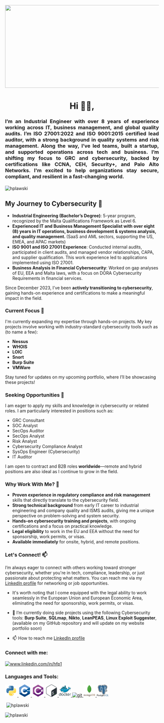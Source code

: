 <div id="header" align="center">
<img src="https://c.tenor.com/wIa91mot0tAAAAAd/pixel-city-chill.gif" width="1000" height="270"/>
</div>
<h1 align="center">Hi 🙋‍♀️,</h1>
<h3 align="justify">I’m an Industrial Engineer with over 8 years of experience working across IT, business management, and global quality audits. I’m ISO 27001:2022 and ISO 9001:2015 certified lead auditor, with a strong background in quality systems and risk management. Along the way, I’ve led teams, built a startup, and supported operations across tech and business. I’m shifting my focus to GRC and cybersecurity, backed by certifications like CCNA, CEH, Security+, and Palo Alto Networks. I'm excited to help organizations stay secure, compliant, and resilient in a fast-changing world.</h3>

<h4
<img align="center" src="https://cdn.dribbble.com/users/4055494/screenshots/15215756/media/d2b66c4ca0192aa26d103448b3d1518b.gif" width="250" height="200" />
</h4>

<p align="left"> <img src="https://komarev.com/ghpvc/?username=hplawski&label=Profile%20views&color=0e75b6&style=flat" alt="hplawski" /> </p>

<h2>My Journey to Cybersecurity 🌱</h2>

<ul>
    <li><strong>Industrial Engineering (Bachelor’s Degree)</strong>: 5-year program, recognized by the Malta Qualifications Framework as Level 6.</li>
    <li><strong>Experienced IT and Business Management Specialist with over eight (8) years in IT operations, business development & systems analysis, and quality management. </strong> (SaaS and AML sectors, supporting the US, EMEA, and APAC markets)</li>
    <li><strong>ISO 9001 and ISO 27001 Experience</strong>: Conducted internal audits, participated in client audits, and managed vendor relationships, CAPA, and supplier qualification. This work experience led to applications implemented using ISO 27001.</li>
    <li><strong>Business Analysis in Financial Cybersecurity</strong>: Worked on gap analyses of EU, EEA and Malta laws, with a focus on DORA Cybersecurity Requirements in financial services.</li>
</ul>

<p>Since December 2023, I’ve been <strong>actively transitioning to cybersecurity</strong>, gaining hands-on experience and certifications to make a meaningful impact in the field.</p>

<h3>Current Focus 🔐</h3>
<p>I'm currently expanding my expertise through hands-on projects. My key projects involve working with industry-standard cybersecurity tools such as (to name a few):</p>

<ul>
    <li><strong>Nessus</strong></li>
    <li><strong>WHOIS</strong></li>
    <li><strong>LOIC</strong></li>
    <li><strong>Snort</strong></li>
    <li><strong>Burp Suite</strong></li>
    <li><strong>VMWare</strong></li>
</ul>

<p>Stay tuned for updates on my upcoming portfolio, where I’ll be showcasing these projects!</p>

<h3>Seeking Opportunities 🚀</h3>
<p>I am eager to apply my skills and knowledge in cybersecurity or related roles. I am particularly interested in positions such as:</p>

<ul>
    <li>GRC Consultant</li>
    <li>SOC Analyst</li>
    <li>SecOps Auditor</li>
    <li>SecOps Analyst</li>
    <li>Risk Analyst</li>
    <li>Cybersecurity Compliance Analyst</li>
    <li>SysOps Engineer (Cybersecurity)</li>
    <li>IT Auditor</li>
</ul>

<p>I am open to contract and B2B roles <strong>worldwide</strong>—remote and hybrid positions are also ideal as I continue to grow in the field.</p>

<h3>Why Work With Me? 🤝</h3>
<ul>
    <li><strong>Proven experience in regulatory compliance and risk management</strong> skills that directly translate to the cybersecurity field.</li>
    <li><strong>Strong technical background</strong> from early IT career to industrial engineering and company quality and ISMS audits, giving me a unique perspective on problem-solving and system security.</li>
    <li><strong>Hands-on cybersecurity training and projects</strong>, with ongoing certifications and a focus on practical knowledge.</li>
    <li><strong>Legal eligibility</strong> to work in the EU and EEA without the need for sponsorship, work permits, or visas.</li>
    <li><strong>Available immediately</strong> for onsite, hybrid, and remote positions.</li>
</ul>

<h3>Let's Connect! 📫</h3>
<p>I’m always eager to connect with others working toward stronger cybersecurity, whether you're in tech, compliance, leadership, or just passionate about protecting what matters. You can reach me via my <a href="https://www.linkedin.com/in/hannahfontanozaplawski-cybersecurity-soc-itauditor-consultant-leadauditor-europeanunion-eu-eea/" target="_blank">LinkedIn profile</a> for networking or job opportunities.</p>


- It's worth noting that I come equipped with the legal ability to work seamlessly in the European Union and European Economic Area, eliminating the need for sponsorship, work permits, or visas. 

- 🌱 I’m currently doing side projects using the following Cybersecurity tools: **Burp Suite**, **SQLmap**, **Nikto**, **LeanPEAS**, **Linux Exploit Suggester**, (available on my GitHub repository and will update on my website portfolio soon)

- 📫 How to reach me <a href="https://www.linkedin.com/in/hannahfontanozaplawski-cybersecurity-soc-itauditor-consultant-leadauditor-europeanunion-eu-eea/" target="_blank">LinkedIn profile</a>

<h3 align="left">Connect with me:</h3>
<p align="left">
<a href="https://www.linkedin.com/in/01pfh/" target="blank"><img align="center" src="https://raw.githubusercontent.com/rahuldkjain/github-profile-readme-generator/master/src/images/icons/Social/linked-in-alt.svg" alt="www.linkedin.com/in/hfp1" height="30" width="40" /></a>
</p>

<h3 align="left">Languages and Tools:</h3>
<p align="left">
  <!-- Removed C logo -->
  <!-- <a href="https://www.cprogramming.com/" target="_blank" rel="noreferrer">
    <img src="https://raw.githubusercontent.com/devicons/devicon/master/icons/c/c-original.svg" alt="c" width="40" height="40"/>
  </a> -->

  <!-- Removed C++ logo -->
  <!-- <a href="https://www.w3schools.com/cpp/" target="_blank" rel="noreferrer">
    <img src="https://raw.githubusercontent.com/devicons/devicon/master/icons/cplusplus/cplusplus-original.svg" alt="cplusplus" width="40" height="40"/>
  </a> -->

<!-- Added C# logo -->
  <a href="https://docs.microsoft.com/en-us/dotnet/csharp/" target="_blank" rel="noreferrer">
    <img src="https://raw.githubusercontent.com/devicons/devicon/master/icons/python/python-original.svg" alt="python" width="40" height="40"/>
  </a>

  <a href="https://docs.microsoft.com/en-us/dotnet/cplusplus/" target="_blank" rel="noreferrer">
    <img src="https://raw.githubusercontent.com/devicons/devicon/master/icons/cplusplus/cplusplus-original.svg" alt="csharp" width="40" height="40"/>
  </a>
  
  <!-- Added C# logo -->
  <a href="https://docs.microsoft.com/en-us/dotnet/csharp/" target="_blank" rel="noreferrer">
    <img src="https://raw.githubusercontent.com/devicons/devicon/master/icons/csharp/csharp-original.svg" alt="csharp" width="40" height="40"/>
  </a>
  
   <a href="https://docs.microsoft.com/en-us/dotnet/bash/" target="_blank" rel="noreferrer">
    <img src="https://raw.githubusercontent.com/devicons/devicon/master/icons/bash/bash-original.svg" alt="bash" width="40" height="40"/>
  </a>
  
  <!-- Rest of the logos -->
  <a href="https://www.docker.com/" target="_blank" rel="noreferrer">
    <img src="https://raw.githubusercontent.com/devicons/devicon/master/icons/docker/docker-original-wordmark.svg" alt="docker" width="40" height="40"/>
  </a>

  <a href="https://git-scm.com/" target="_blank" rel="noreferrer">
    <img src="https://www.vectorlogo.zone/logos/git-scm/git-scm-icon.svg" alt="git" width="40" height="40"/>
  </a>

  <a href="https://www.mongodb.com/" target="_blank" rel="noreferrer">
    <img src="https://raw.githubusercontent.com/devicons/devicon/master/icons/mongodb/mongodb-original-wordmark.svg" alt="mongodb" width="40" height="40"/>
  </a>

  <!-- Removed MySQL logo -->
  <!-- <a href="https://www.mysql.com/" target="_blank" rel="noreferrer">
    <img src="https://raw.githubusercontent.com/devicons/devicon/master/icons/mysql/mysql-original-wordmark.svg" alt="mysql" width="40" height="40"/>
  </a> -->

  <!-- Added PostgreSQL logo -->
  <a href="https://www.postgresql.org" target="_blank" rel="noreferrer">
    <img src="https://raw.githubusercontent.com/devicons/devicon/master/icons/postgresql/postgresql-original-wordmark.svg" alt="postgresql" width="40" height="40"/>
  </a>

  <!-- Removed SQLite logo -->
  <!-- <a href="https://www.sqlite.org/" target="_blank" rel="noreferrer">
    <img src="https://www.vectorlogo.zone/logos/sqlite/sqlite-icon.svg" alt="sqlite" width="40" height="40"/>
  </a> -->
</p>




<p>&nbsp;<img align="center" src="https://github-readme-stats.vercel.app/api?username=hplawski&show_icons=true&locale=en" alt="hplawski" /></p>

<p><img align="center" src="https://github-readme-streak-stats.herokuapp.com/?user=hplawski&" alt="hplawski" /></p>

